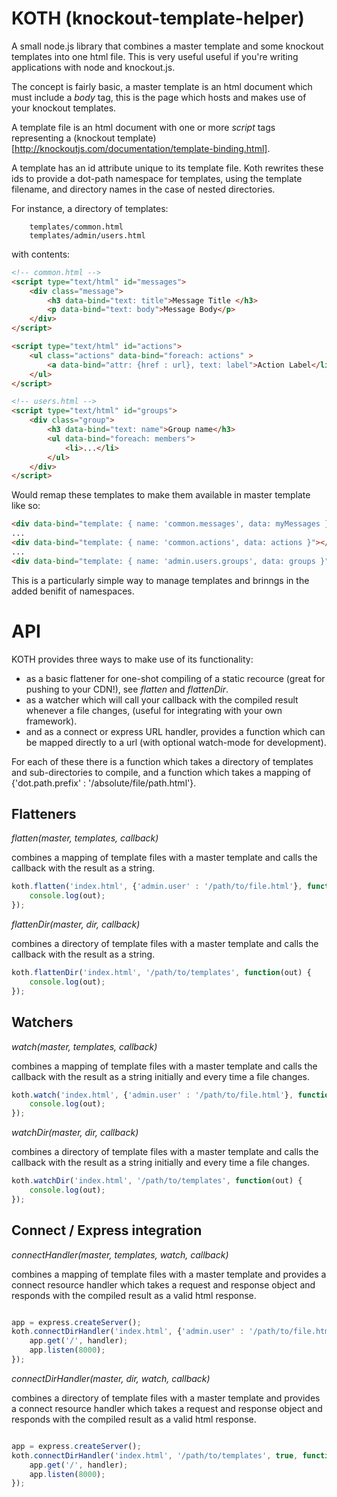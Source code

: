 KOTH (knockout-template-helper)
===============================

A small node.js library that combines a master template and some knockout templates 
into one html file. This is very useful useful if you're writing applications with 
node and knockout.js.

The concept is fairly basic, a master template is an html document which must 
include a *body* tag, this is the page which hosts and makes use of your 
knockout templates.

A template file is an html document with one or more *script* tags representing
a (knockout template)[http://knockoutjs.com/documentation/template-binding.html].

A template has an id attribute unique to its template file. Koth rewrites these
ids to provide a dot-path namespace for templates, using the template filename,
and directory names in the case of nested directories. 

For instance, a directory of templates:

```shell
    templates/common.html
    templates/admin/users.html
```
with contents:

```html
<!-- common.html -->
<script type="text/html" id="messages">
    <div class="message">
        <h3 data-bind="text: title">Message Title </h3> 
        <p data-bind="text: body">Message Body</p>
    </div>
</script>

<script type="text/html" id="actions">
    <ul class="actions" data-bind="foreach: actions" >
        <a data-bind="attr: {href : url}, text: label">Action Label</li>
    </ul>
</script>
```

```html
<!-- users.html -->
<script type="text/html" id="groups">
    <div class="group">
        <h3 data-bind="text: name">Group name</h3> 
        <ul data-bind="foreach: members">
            <li>...</li> 
        </ul>
    </div>
</script>
```

Would remap these templates to make them available in master template like so:

```html
<div data-bind="template: { name: 'common.messages', data: myMessages }"></div>
...
<div data-bind="template: { name: 'common.actions', data: actions }"></div>
...
<div data-bind="template: { name: 'admin.users.groups', data: groups }"></div>
```

This is a particularly simple way to manage templates and  brinngs in the 
added benifit of namespaces. 


API
===

KOTH provides three ways to make use of its functionality:

* as a basic flattener for one-shot compiling of a static recource (great for pushing to 
your CDN!), see *flatten* and *flattenDir*.
* as a watcher which will call your callback with the compiled result whenever 
a file changes, (useful for integrating with your own framework).
* and as a connect or express URL handler, provides a function which can be mapped 
directly to a url (with optional watch-mode for development). 

For each of these there is a function which takes a directory of templates and 
sub-directories to compile, and a function which takes a mapping of 
{'dot.path.prefix' : '/absolute/file/path.html'}.

Flatteners
----------

*flatten(master, templates, callback)* 

combines a mapping of template files with a master template and calls the 
callback with the result as a string.

```javascript
koth.flatten('index.html', {'admin.user' : '/path/to/file.html'}, function(out) {
    console.log(out);
});
```

*flattenDir(master, dir, callback)* 

combines a directory of template files with a master template and calls the 
callback with the result as a string.

```javascript
koth.flattenDir('index.html', '/path/to/templates', function(out) {
    console.log(out);
});
```

Watchers
--------

*watch(master, templates, callback)* 

combines a mapping of template files with a master template and calls the 
callback with the result as a string initially and every time a file changes.

```javascript
koth.watch('index.html', {'admin.user' : '/path/to/file.html'}, function(out) {
    console.log(out);
});
```

*watchDir(master, dir, callback)* 

combines a directory of template files with a master template and calls the 
callback with the result as a string initially and every time a file changes.

```javascript
koth.watchDir('index.html', '/path/to/templates', function(out) {
    console.log(out);
});
```

Connect / Express integration
-----------------------------

*connectHandler(master, templates, watch, callback)* 

combines a mapping of template files with a master template and provides 
a connect resource handler which takes a request and response object and 
responds with the compiled result as a valid html response.

```javascript

app = express.createServer();
koth.connectDirHandler('index.html', {'admin.user' : '/path/to/file.html'}, true, function(handler) {
    app.get('/', handler);
    app.listen(8000);
});
```

*connectDirHandler(master, dir, watch, callback)* 

combines a directory of template files with a master template and provides 
a connect resource handler which takes a request and response object and 
responds with the compiled result as a valid html response.

```javascript

app = express.createServer();
koth.connectDirHandler('index.html', '/path/to/templates', true, function(handler) {
    app.get('/', handler);
    app.listen(8000);
});
```


